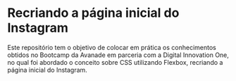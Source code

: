 # Recriando a página inicial do Instagram

Este repositório tem o objetivo de colocar em prática os conhecimentos obtidos no Bootcamp da Avanade em parceria com a Digital Innovation One, no qual foi abordado o conceito sobre CSS utilizando Flexbox, recriando a página inicial do Instagram.